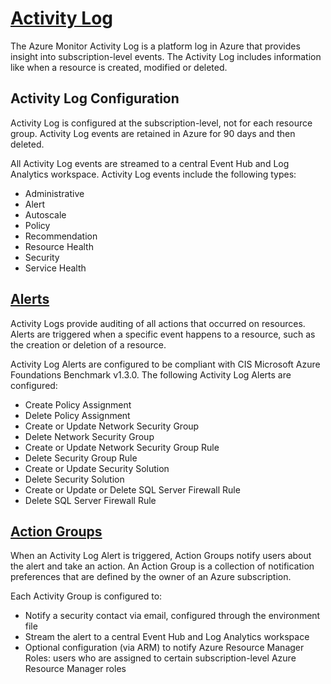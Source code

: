 # [Activity Log](https://learn.microsoft.com/en-us/azure/azure-monitor/essentials/activity-log)

The Azure Monitor Activity Log is a platform log in Azure that provides insight into subscription-level events. The Activity Log includes information like when a resource is created, modified or deleted.

## Activity Log Configuration

Activity Log is configured at the subscription-level, not for each resource group.
Activity Log events are retained in Azure for 90 days and then deleted.

All Activity Log events are streamed to a central Event Hub and Log Analytics workspace. Activity Log events include the following types:

- Administrative
- Alert
- Autoscale
- Policy
- Recommendation
- Resource Health
- Security
- Service Health

## [Alerts](https://learn.microsoft.com/en-us/azure/azure-monitor/alerts/alerts-overview)

Activity Logs provide auditing of all actions that occurred on resources. Alerts are triggered when a specific event happens to a resource, such as the creation or deletion of a resource.

Activity Log Alerts are configured to be compliant with CIS Microsoft Azure Foundations Benchmark v1.3.0. The following Activity Log Alerts are configured:

- Create Policy Assignment
- Delete Policy Assignment
- Create or Update Network Security Group
- Delete Network Security Group
- Create or Update Network Security Group Rule
- Delete Security Group Rule
- Create or Update Security Solution
- Delete Security Solution
- Create or Update or Delete SQL Server Firewall Rule
- Delete SQL Server Firewall Rule

## [Action Groups](https://learn.microsoft.com/en-us/azure/azure-monitor/alerts/action-groups)

When an Activity Log Alert is triggered, Action Groups notify users about the alert and take an action. An Action Group is a collection of notification preferences that are defined by the owner of an Azure subscription.

Each Activity Group is configured to:

- Notify a security contact via email, configured through the environment file
- Stream the alert to a central Event Hub and Log Analytics workspace
- Optional configuration (via ARM) to notify Azure Resource Manager Roles: users who are assigned to certain subscription-level Azure Resource Manager roles
